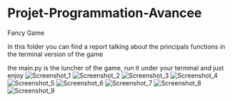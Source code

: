 # Projet-Programmation-Avancee
Fancy Game

In this folder you can find a report talking about the principals functions in the terminal version of the game

the main.py is the luncher of the game, run it under your terminal and just enjoy
![Screenshot_1](https://user-images.githubusercontent.com/38818423/205607855-cd414d31-7345-4e6d-9545-8a30353a87e9.png)
![Screenshot_2](https://user-images.githubusercontent.com/38818423/205607859-75f644b6-9cb7-4f92-999a-f118d3e7d2a8.png)
![Screenshot_3](https://user-images.githubusercontent.com/38818423/205607863-6080c243-da32-4150-8f5c-e521114181df.png)
![Screenshot_4](https://user-images.githubusercontent.com/38818423/205607866-b545f245-f4dc-40ea-8e5d-05fe201a6446.png)
![Screenshot_5](https://user-images.githubusercontent.com/38818423/205607868-7cd7cf7b-bc0b-4e04-8380-6d4b12e93fa8.png)
![Screenshot_6](https://user-images.githubusercontent.com/38818423/205607875-c532a850-6506-41e8-92d9-d8e9c90353f4.png)
![Screenshot_7](https://user-images.githubusercontent.com/38818423/205607878-1a22ed97-84b8-460f-892e-94fca2d86621.png)
![Screenshot_8](https://user-images.githubusercontent.com/38818423/205607881-b756b3d4-efab-48a8-be0b-5c88f4896a03.png)
![Screenshot_9](https://user-images.githubusercontent.com/38818423/205607884-5e07d660-10a4-4f0b-8bf7-431b3b39a895.png)

